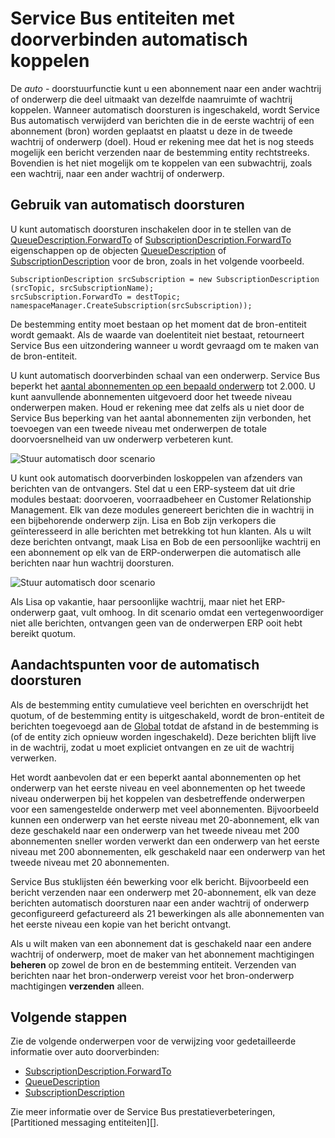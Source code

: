 <properties 
    pageTitle="Automatisch doorverbinden Service Bus messaging entiteiten | Microsoft Azure"
    description="Klik hier voor meer informatie over het koppelen van een wachtrij of een abonnement op een andere wachtrij of onderwerp."
    services="service-bus"
    documentationCenter="na"
    authors="sethmanheim"
    manager="timlt"
    editor="" /> 
<tags 
    ms.service="service-bus"
    ms.devlang="na"
    ms.topic="article"
    ms.tgt_pltfrm="na"
    ms.workload="na"
    ms.date="09/29/2016"
    ms.author="sethm" />

# <a name="chaining-service-bus-entities-with-auto-forwarding"></a>Service Bus entiteiten met doorverbinden automatisch koppelen

De *auto -* doorstuurfunctie kunt u een abonnement naar een ander wachtrij of onderwerp die deel uitmaakt van dezelfde naamruimte of wachtrij koppelen. Wanneer automatisch doorsturen is ingeschakeld, wordt Service Bus automatisch verwijderd van berichten die in de eerste wachtrij of een abonnement (bron) worden geplaatst en plaatst u deze in de tweede wachtrij of onderwerp (doel). Houd er rekening mee dat het is nog steeds mogelijk een bericht verzenden naar de bestemming entity rechtstreeks. Bovendien is het niet mogelijk om te koppelen van een subwachtrij, zoals een wachtrij, naar een ander wachtrij of onderwerp.

## <a name="using-auto-forwarding"></a>Gebruik van automatisch doorsturen

U kunt automatisch doorsturen inschakelen door in te stellen van de [QueueDescription.ForwardTo][] of [SubscriptionDescription.ForwardTo][] eigenschappen op de objecten [QueueDescription][] of [SubscriptionDescription][] voor de bron, zoals in het volgende voorbeeld.

```
SubscriptionDescription srcSubscription = new SubscriptionDescription (srcTopic, srcSubscriptionName);
srcSubscription.ForwardTo = destTopic;
namespaceManager.CreateSubscription(srcSubscription));
```

De bestemming entity moet bestaan op het moment dat de bron-entiteit wordt gemaakt. Als de waarde van doelentiteit niet bestaat, retourneert Service Bus een uitzondering wanneer u wordt gevraagd om te maken van de bron-entiteit.

U kunt automatisch doorverbinden schaal van een onderwerp. Service Bus beperkt het [aantal abonnementen op een bepaald onderwerp](service-bus-quotas.md) tot 2.000. U kunt aanvullende abonnementen uitgevoerd door het tweede niveau onderwerpen maken. Houd er rekening mee dat zelfs als u niet door de Service Bus beperking van het aantal abonnementen zijn verbonden, het toevoegen van een tweede niveau met onderwerpen de totale doorvoersnelheid van uw onderwerp verbeteren kunt.

![Stuur automatisch door scenario][0]

U kunt ook automatisch doorverbinden loskoppelen van afzenders van berichten van de ontvangers. Stel dat u een ERP-systeem dat uit drie modules bestaat: doorvoeren, voorraadbeheer en Customer Relationship Management. Elk van deze modules genereert berichten die in wachtrij in een bijbehorende onderwerp zijn. Lisa en Bob zijn verkopers die geïnteresseerd in alle berichten met betrekking tot hun klanten. Als u wilt deze berichten ontvangt, maak Lisa en Bob de een persoonlijke wachtrij en een abonnement op elk van de ERP-onderwerpen die automatisch alle berichten naar hun wachtrij doorsturen.

![Stuur automatisch door scenario][1]

Als Lisa op vakantie, haar persoonlijke wachtrij, maar niet het ERP-onderwerp gaat, vult omhoog. In dit scenario omdat een vertegenwoordiger niet alle berichten, ontvangen geen van de onderwerpen ERP ooit hebt bereikt quotum.

## <a name="auto-forwarding-considerations"></a>Aandachtspunten voor de automatisch doorsturen

Als de bestemming entity cumulatieve veel berichten en overschrijdt het quotum, of de bestemming entity is uitgeschakeld, wordt de bron-entiteit de berichten toegevoegd aan de [Global](service-bus-dead-letter-queues.md) totdat de afstand in de bestemming is (of de entity zich opnieuw worden ingeschakeld). Deze berichten blijft live in de wachtrij, zodat u moet expliciet ontvangen en ze uit de wachtrij verwerken.

Het wordt aanbevolen dat er een beperkt aantal abonnementen op het onderwerp van het eerste niveau en veel abonnementen op het tweede niveau onderwerpen bij het koppelen van desbetreffende onderwerpen voor een samengestelde onderwerp met veel abonnementen. Bijvoorbeeld kunnen een onderwerp van het eerste niveau met 20-abonnement, elk van deze geschakeld naar een onderwerp van het tweede niveau met 200 abonnementen sneller worden verwerkt dan een onderwerp van het eerste niveau met 200 abonnementen, elk geschakeld naar een onderwerp van het tweede niveau met 20 abonnementen.

Service Bus stuklijsten één bewerking voor elk bericht. Bijvoorbeeld een bericht verzenden naar een onderwerp met 20-abonnement, elk van deze berichten automatisch doorsturen naar een ander wachtrij of onderwerp geconfigureerd gefactureerd als 21 bewerkingen als alle abonnementen van het eerste niveau een kopie van het bericht ontvangt.

Als u wilt maken van een abonnement dat is geschakeld naar een andere wachtrij of onderwerp, moet de maker van het abonnement machtigingen **beheren** op zowel de bron en de bestemming entiteit. Verzenden van berichten naar het bron-onderwerp vereist voor het bron-onderwerp machtigingen **verzenden** alleen.

## <a name="next-steps"></a>Volgende stappen

Zie de volgende onderwerpen voor de verwijzing voor gedetailleerde informatie over auto doorverbinden:

- [SubscriptionDescription.ForwardTo][]
- [QueueDescription][]
- [SubscriptionDescription][]

Zie meer informatie over de Service Bus prestatieverbeteringen, [Partitioned messaging entiteiten][].

  [QueueDescription.ForwardTo]: https://msdn.microsoft.com/library/azure/microsoft.servicebus.messaging.queuedescription.forwardto.aspx
  [SubscriptionDescription.ForwardTo]: https://msdn.microsoft.com/library/azure/microsoft.servicebus.messaging.subscriptiondescription.forwardto.aspx
  [QueueDescription]: https://msdn.microsoft.com/library/azure/microsoft.servicebus.messaging.queuedescription.aspx
  [SubscriptionDescription]: https://msdn.microsoft.com/library/azure/microsoft.servicebus.messaging.subscriptiondescription.aspx
  [0]: ./media/service-bus-auto-forwarding/IC628631.gif
  [1]: ./media/service-bus-auto-forwarding/IC628632.gif
  [Gepartitioneerde SMS entiteiten]: service-bus-partitioning.md